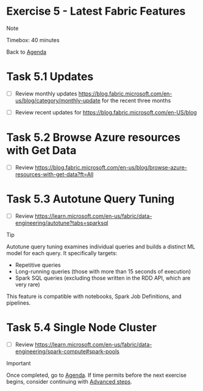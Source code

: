 # Exercise 5 - Latest Fabric Features

> [!NOTE]
> Timebox: 40 minutes
> 
> Back to [Agenda](./../README.md#agenda)


# Task 5.1 Updates
* [ ] Review monthly updates https://blog.fabric.microsoft.com/en-us/blog/category/monthly-update for the recent three months
* [ ] Review recent updates for https://blog.fabric.microsoft.com/en-US/blog 


# Task 5.2 Browse Azure resources with Get Data
* [ ] Review https://blog.fabric.microsoft.com/en-us/blog/browse-azure-resources-with-get-data?ft=All



# Task 5.3 Autotune Query Tuning
* [ ] Review https://learn.microsoft.com/en-us/fabric/data-engineering/autotune?tabs=sparksql

> [!TIP]
> Autotune query tuning examines individual queries and builds a distinct ML model for each query. It specifically targets:
> - Repetitive queries
> - Long-running queries (those with more than 15 seconds of execution)
> - Spark SQL queries (excluding those written in the RDD API, which are very rare)
>
> This feature is compatible with notebooks, Spark Job Definitions, and pipelines.



# Task 5.4 Single Node Cluster
* [ ] Review https://learn.microsoft.com/en-us/fabric/data-engineering/spark-compute#spark-pools


> [!IMPORTANT]
> Once completed, go to [Agenda](./../README.md#agenda). If time permits before the next exercise begins, consider continuing with [Advanced steps](./../extra/extra.md).